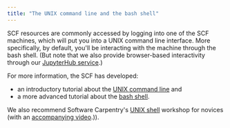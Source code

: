 ```yaml
---
title: "The UNIX command line and the bash shell"
---
```

SCF resources are commonly accessed by logging into one of the SCF
machines, which will put you into a UNIX command line interface. More
specifically, by default, you'll be interacting with the machine through
the bash shell. (But note that we also provide browser-based
interactivity through our [JupyterHub service](/access/jupyterhub).)

For more information, the SCF has developed:

- an introductory tutorial about the [UNIX command
  line](https://berkeley-scf.github.io/tutorial-unix-basics) and
- a more advanced tutorial about the [bash
  shell](https://berkeley-scf.github.io/tutorial-using-bash).

We also recommend Software Carpentry's [UNIX
shell](https://swcarpentry.github.io/shell-novice) workshop for novices
(with an [accompanying
video](https://www.youtube.com/watch?v=8c1BL5b47kg).)).
